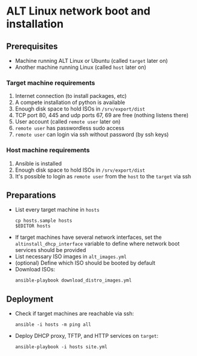 # ALT Linux network boot and installation

## Prerequisites

* Machine running ALT Linux or Ubuntu (called `target` later on)
* Another machine running Linux (called `host` later on)

### Target machine requirements

1. Internet connection (to install packages, etc)
2. A compete installation of python is available
3. Enough disk space to hold ISOs in `/srv/export/dist`
4. TCP port 80, 445 and udp ports 67, 69 are free (nothing listens there)
5. User account (called `remote user` later on)
6. `remote user` has passwordless sudo access
7. `remote user` can login via ssh without password (by ssh keys)

### Host machine requirements

1. Ansible is installed
2. Enough disk space to hold ISOs in `/srv/export/dist`
3. It's possible to login as `remote user` from the `host` to the `target` via ssh


## Preparations

* List every target machine in `hosts`
  ```
  cp hosts.sample hosts
  $EDITOR hosts
  ```
* If target machines have several network interfaces, set the
  `altinstall_dhcp_interface` variable to define where network
  boot services should be provided
* List necessary ISO images in `alt_images.yml`
* (optional) Define which ISO should be booted by default
* Download ISOs:
  ```
  ansible-playbook download_distro_images.yml
  ```

## Deployment

* Check if target machines are reachable via ssh:
  ```
  ansible -i hosts -m ping all
  ```

* Deploy DHCP proxy, TFTP, and HTTP services on `target`:
  ```
  ansible-playbook -i hosts site.yml
  ```
